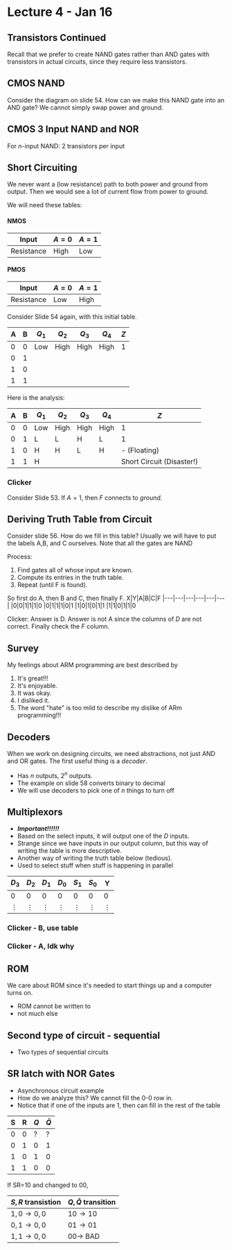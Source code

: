 # Lecture 4 - Jan 16

## Transistors Continued

Recall that we prefer to create NAND gates rather than AND gates with transistors in actual circuits, since they require less transistors.

## CMOS NAND
Consider the diagram on slide 54. How can we make this NAND gate into an AND gate? We cannot simply swap power and ground.

## CMOS 3 Input NAND and NOR
For $n$-input NAND: 2 transistors per input

## Short Circuiting
We never want a (low resistance) path to both power and ground from output. Then we would see a lot of current flow from power to ground.

We will need these tables:
#### NMOS
|Input|$A=0$ | $A=1$ |
|-|-|-|
|Resistance| High | Low

#### PMOS
|Input|$A=0$ | $A=1$ |
|-|-|-|
|Resistance| Low | High

Consider Slide 54 again, with this initial table.

|A|B|$Q_1$|$Q_2$|$Q_3$|$Q_4$|$Z$|
|---|---|---|---|---|---|---|
|0|0|Low|High|High|High|1|
|0|1|
|1|0|
|1|1|

Here is the analysis:

|A|B|$Q_1$|$Q_2$|$Q_3$|$Q_4$|$Z$|
|---|---|---|---|---|---|---|
|0|0|Low|High|High|High|1|
|0|1|L|L|H|L|1|
|1|0|H|H|L|H|- (Floating)|
|1|1|H||||Short Circuit (Disaster!)|

### Clicker
Consider Slide 53. If $A=1$, then $F$ connects to _ground_.

## Deriving Truth Table from Circuit

Consider slide 56. How do we fill in this table? Usually we will have to put the labels A,B, and C ourselves. Note that all the gates are NAND

Process:
1. Find gates all of whose input are known.
2. Compute its entries in the truth table.
3. Repeat (until F is found).

So first do A, then B and C, then finally F.
X|Y|A|B|C|F
|---|---|---|---|---|---|
|0|0|1|1|1|0
|0|1|1|1|0|1
|1|0|1|0|1|1
|1|1|0|1|1|0

Clicker: Answer is D. Answer is not A since the columns of $D$ are not correct. Finally check the $F$ column.

## Survey
My feelings about ARM programming are best described by
1. It's great!!!
2. It's enjoyable.
3. It was okay.
4. I disliked it.
5. The word "hate" is too mild to describe my dislike of ARm programming!!!

## Decoders
When we work on designing circuits, we need abstractions, not just AND and OR gates. The first useful thing is a _decoder_.

- Has $n$ outputs, $2^n$ outputs. 
- The example on slide 58 converts binary to decimal
- We will use decoders to pick one of $n$ things to turn off

## Multiplexors
- ***Important!!!!!!***
- Based on the select inputs, it will output one of the $D$ inputs.
- Strange since we have inputs in our output column, but this way of writing the table is more descriptive.
- Another way of writing the truth table below (tedious).
- Used to select stuff when stuff is happening in parallel

$D_3$ | $D_2$ | $D_1$ | $D_0$ | $S_1$ | $S_0$ | Y
|---|---|---|---|---|---|---|
|0|0|0|0|0|0|0|
|$\vdots$|$\vdots$|$\vdots$|$\vdots$|$\vdots$|$\vdots$|$\vdots$|

### Clicker - B, use table

### Clicker - A, Idk why

## ROM
We care about ROM since it's needed to start things up and a computer turns on.
- ROM cannot be written to
- not much else

## Second type of circuit - sequential
- Two types of sequential circuits

## SR latch with NOR Gates
- Asynchronous circuit example
- How do we analyze this? We cannot fill the 0-0 row in.
- Notice that if one of the inputs are 1, then can fill in the rest of the table

|S|R|$Q$|$\bar Q$|
|---|---|---|---|
|0|0|?|?|
|0|1|0|1|
|1|0|1|0|
|1|1|0|0|

If SR=10 and changed to 00, 

|$S,R$ transistion|$Q,\bar Q$ transition|
|---|---|
|$1,0\to 0,0$|$10\to10$|
|$0,1\to 0,0$|$01\to01$|
|$1,1\to 0,0$|$00\to$ BAD|